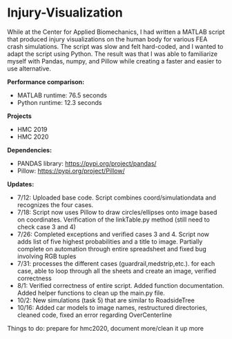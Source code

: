 # Injury-Visualization
While at the Center for Applied Biomechanics, I had written a MATLAB script that produced injury visualizations on the human body for various FEA crash simulations. The script was slow and felt hard-coded, and I wanted to adapt the script using Python. The result was that I was able to familiarize myself with Pandas, numpy, and Pillow while creating a faster and easier to use alternative. 

**Performance comparison:**
- MATLAB runtime: 76.5 seconds
- Python runtime: 12.3 seconds

**Projects**
- HMC 2019
- HMC 2020


**Dependencies:**
- PANDAS library: https://pypi.org/project/pandas/
- Pillow: https://pypi.org/project/Pillow/

**Updates:**
- 7/12: Uploaded base code. Script combines coord/simulationdata and recognizes the four cases.
- 7/18: Script now uses Pillow to draw circles/ellipses onto image based on coordinates. Verification of the linkTable.py method (still need to check case 3 and 4)
- 7/26: Completed exceptions and verified cases 3 and 4. Script now adds list of five highest probabilities and a title to image. Partially complete on automation through entire spreadsheet and fixed bug involving RGB tuples
- 7/31: processes the different cases (guardrail,medstrip,etc.). for each case, able to loop through all the sheets and create an image, verified correctness <br />
- 8/1: Verified correctness of entire script. Added function documentation. Added helper functions to clean up the main.py file.
- 10/2: New simulations (task 5) that are similar to RoadsideTree
- 10/16: Added car models to image names, restructured directories, cleaned code, fixed an error regarding OverCenterline

Things to do: prepare for hmc2020, document more/clean it up more
